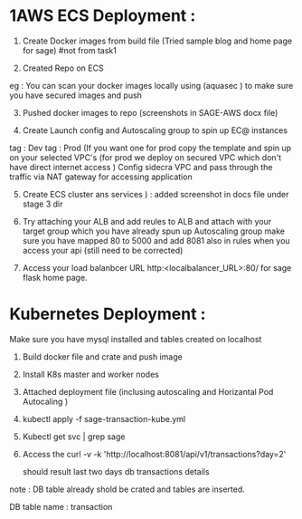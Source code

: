 
# 1AWS ECS Deployment : 

1) Create Docker images from build file (Tried sample blog and home page for sage) #not from task1 

2) Created Repo on ECS 

eg : You can scan your docker images locally using (aquasec ) to make sure you have secured images and push 

3) Pushed docker images to repo (screenshots in SAGE-AWS docx file) 

4) Create Launch config and Autoscaling group to spin up EC@ instances 

  tag : Dev
  tag : Prod (If you want one for prod copy the template and spin up on your selected VPC's (for prod we deploy on secured VPC which don't have direct internet access ) Config sidecra VPC and pass through the traffic via NAT gateway for accessing application 

5) Create ECS cluster ans services ) : added screenshot in docs file under stage 3 dir 

6) Try attaching your ALB and add reules to ALB and attach with your target group which you have already spun up Autoscaling group 
      make sure you have mapped 80 to 5000 and add 8081 also in rules when you access your api (still need to be corrected) 

7) Access your load balanbcer URL http:<localbalancer_URL>:80/ for sage flask home page.



# Kubernetes Deployment : 
Make sure you have mysql installed and tables created on localhost 

 1) Build docker file and crate and push image 

 2) Install K8s master and worker nodes

 3) Attached deployment file (inclusing autoscaling and Horizantal Pod Autocaling ) 

  4) kubectl apply -f sage-transaction-kube.yml

  5) Kubectl get svc | grep sage

  6) Access the curl -v -k 'http://localhost:8081/api/v1/transactions?day=2'

       should result last two days db transactions details 




note : DB table already shold be crated and tables are inserted. 

DB table name : transaction




 
